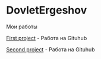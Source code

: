 # DovletErgeshov
Мои работы


[First project](https://ergesovd380.github.io/MSU/ "Мой первый сайт") - Работа на Gituhub

[Second project](https://ergesovd380.github.io/Math/ "Вторая работа, игра математика") - Работа на Gituhub
